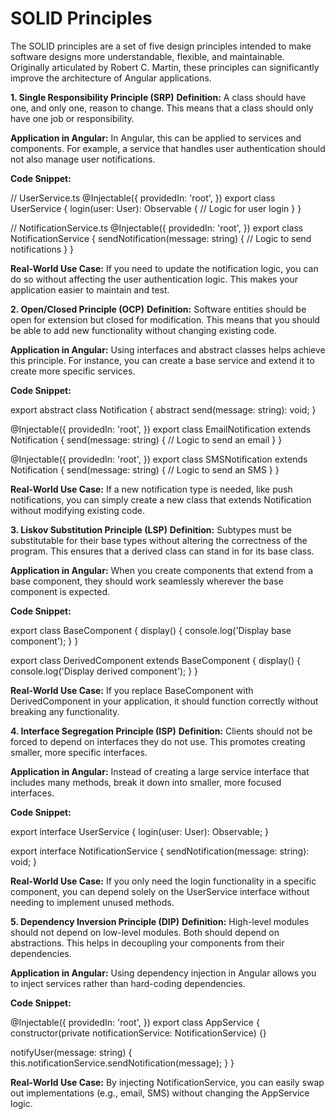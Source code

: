 # SOLID Principles
The SOLID principles are a set of five design principles intended to make software designs more understandable, flexible, and maintainable. Originally articulated by Robert C. Martin, these principles can significantly improve the architecture of Angular applications.

**1. Single Responsibility Principle (SRP)**
**Definition:**
A class should have one, and only one, reason to change. This means that a class should only have one job or responsibility.

**Application in Angular:**
In Angular, this can be applied to services and components. For example, a service that handles user authentication should not also manage user notifications.

**Code Snippet:**

// UserService.ts
@Injectable({
  providedIn: 'root',
})
export class UserService {
  login(user: User): Observable<User> {
    // Logic for user login
  }
}

// NotificationService.ts
@Injectable({
  providedIn: 'root',
})
export class NotificationService {
  sendNotification(message: string) {
    // Logic to send notifications
  }
}


**Real-World Use Case:**
If you need to update the notification logic, you can do so without affecting the user authentication logic. This makes your application easier to maintain and test.

**2. Open/Closed Principle (OCP)**
**Definition:**
Software entities should be open for extension but closed for modification. This means that you should be able to add new functionality without changing existing code.

**Application in Angular:**
Using interfaces and abstract classes helps achieve this principle. For instance, you can create a base service and extend it to create more specific services.

**Code Snippet:**

export abstract class Notification {
  abstract send(message: string): void;
}

@Injectable({
  providedIn: 'root',
})
export class EmailNotification extends Notification {
  send(message: string) {
    // Logic to send an email
  }
}

@Injectable({
  providedIn: 'root',
})
export class SMSNotification extends Notification {
  send(message: string) {
    // Logic to send an SMS
  }
}


**Real-World Use Case:**
If a new notification type is needed, like push notifications, you can simply create a new class that extends Notification without modifying existing code.

**3. Liskov Substitution Principle (LSP)**
**Definition:**
Subtypes must be substitutable for their base types without altering the correctness of the program. This ensures that a derived class can stand in for its base class.

**Application in Angular:**
When you create components that extend from a base component, they should work seamlessly wherever the base component is expected.

**Code Snippet:**

export class BaseComponent {
  display() {
    console.log('Display base component');
  }
}

export class DerivedComponent extends BaseComponent {
  display() {
    console.log('Display derived component');
  }
}


**Real-World Use Case:**
If you replace BaseComponent with DerivedComponent in your application, it should function correctly without breaking any functionality.

**4. Interface Segregation Principle (ISP)**
**Definition:**
Clients should not be forced to depend on interfaces they do not use. This promotes creating smaller, more specific interfaces.

**Application in Angular:**
Instead of creating a large service interface that includes many methods, break it down into smaller, more focused interfaces.

**Code Snippet:**

export interface UserService {
  login(user: User): Observable<User>;
}

export interface NotificationService {
  sendNotification(message: string): void;
}


**Real-World Use Case:**
If you only need the login functionality in a specific component, you can depend solely on the UserService interface without needing to implement unused methods.

**5. Dependency Inversion Principle (DIP)**
**Definition:**
High-level modules should not depend on low-level modules. Both should depend on abstractions. This helps in decoupling your components from their dependencies.

**Application in Angular:**
Using dependency injection in Angular allows you to inject services rather than hard-coding dependencies.

**Code Snippet:**


@Injectable({
  providedIn: 'root',
})
export class AppService {
  constructor(private notificationService: NotificationService) {}

  notifyUser(message: string) {
    this.notificationService.sendNotification(message);
  }
}


**Real-World Use Case:**
By injecting NotificationService, you can easily swap out implementations (e.g., email, SMS) without changing the AppService logic.
